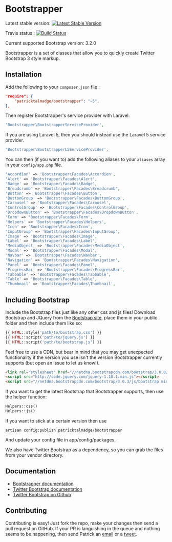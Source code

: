 # Bootstrapper

Latest stable version: [![Latest Stable Version](https://poser.pugx.org/patricktalmadge/bootstrapper/v/stable.svg)](https://packagist.org/packages/patricktalmadge/bootstrapper)

Travis status : [![Build Status](https://travis-ci.org/patricktalmadge/bootstrapper.svg?branch=develop)](https://travis-ci.org/patricktalmadge/bootstrapper)

Current supported Bootstrap version: 3.2.0

Bootstrapper is a set of classes that allow you to quickly create Twitter 
Bootstrap 3 style markup.

## Installation

Add the following to your `composer.json` file :

```json
"require": {
    "patricktalmadge/bootstrapper": "~5",
},
```

Then register Bootstrapper's service provider with Laravel:

```php
'Bootstrapper\BootstrapperServiceProvider',
```

If you are using Laravel 5, then you should instead use the Laravel 5 service
provider.

```php
'Bootstrapper\BootstrapperL5ServiceProvider',
```

You can then (if you want to) add the following aliases to your `aliases` 
array in your `config/app.php` file.

```php
'Accordion' => 'Bootstrapper\Facades\Accordion',
'Alert' => 'Bootstrapper\Facades\Alert',
'Badge' => 'Bootstrapper\Facades\Badge',
'Breadcrumb' => 'Bootstrapper\Facades\Breadcrumb',
'Button' => 'Bootstrapper\Facades\Button',
'ButtonGroup' => 'Bootstrapper\Facades\ButtonGroup',
'Carousel' => 'Bootstrapper\Facades\Carousel',
'ControlGroup' => 'Bootstrapper\Facades\ControlGroup',
'DropdownButton' => 'Bootstrapper\Facades\DropdownButton',
'Form' => 'Bootstrapper\Facades\Form',
'Helpers' => 'Bootstrapper\Facades\Helpers',
'Icon' => 'Bootstrapper\Facades\Icon',
'InputGroup' => 'Bootstrapper\Facades\InputGroup',
'Image' => 'Bootstrapper\Facades\Image',
'Label' => 'Bootstrapper\Facades\Label',
'MediaObject' => 'Bootstrapper\Facades\MediaObject',
'Modal' => 'Bootstrapper\Facades\Modal',
'Navbar' => 'Bootstrapper\Facades\Navbar',
'Navigation' => 'Bootstrapper\Facades\Navigation',
'Panel' => 'Bootstrapper\Facades\Panel',
'ProgressBar' => 'Bootstrapper\Facades\ProgressBar',
'Tabbable' => 'Bootstrapper\Facades\Tabbable',
'Table' => 'Bootstrapper\Facades\Table',
'Thumbnail' => 'Bootstrapper\Facades\Thumbnail',
```

## Including Bootstrap

Include the Bootstrap files just like any other css and js files! Download
Bootstrap and JQuery from the [Bootstrap site](http://getbootstrap.com),
place them in your public folder and then include them like so:

```php
{{ HTML::style('path/to/bootstrap.css') }}
{{ HTML::script('path/to/jquery.js') }}
{{ HTML::script('path/to/bootstrap.js') }}
```

Feel free to use a CDN, but bear in mind that you may get unexpected
functionality if the version you use isn't the version Bootstrapper currently
supports (but open an issue to let us know!).

```html
<link rel="stylesheet" href="//netdna.bootstrapcdn.com/bootstrap/3.0.0/css/bootstrap.min.css">
<script src="http://code.jquery.com/jquery-1.10.1.min.js"></script>
<script src="//netdna.bootstrapcdn.com/bootstrap/3.0.3/js/bootstrap.min.js"></script>
```

If you want to get the latest Bootstrap that Bootstrapper supports,
then use the helper function:

```php
Helpers::css()
Helpers::js()
```

If you want to stick at a certain version then use

```
artisan config:publish patricktalmadge/bootstrapper
```

And update your config file in app/config/packages.

We also have Twitter Bootstrap as a dependency, so you can grab the files from
your vendor directory.

## Documentation

- [Bootstrapper documentation](http://bootstrapper.eu1.frbit.net/)
- [Twitter Bootstrap documentation](http://getbootstrap.com/)
- [Twitter Bootstrap on Github](https://github.com/twitter/bootstrap)


## Contributing

Contributing is easy! Just fork the repo, make your changes then send a pull 
request on GitHub. If your PR is languishing in the queue and nothing seems 
to be happening, then send Patrick an 
[email](mailto:pjr0911025@googlemail.com) or a 
[tweet](http://twitter.com/DrugCrazed).